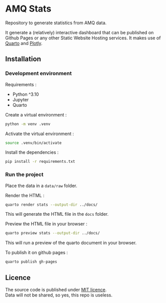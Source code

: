 # AMQ Stats

Repository to generate statistics from AMQ data.

It generate a (relatively) interactive dashboard that can be published on Github Pages or any other Static Website Hosting services. It makes use of [Quarto](https://github.com/quarto-dev/quarto-cli) and [Plotly](https://github.com/plotly/plotly.py).

## Installation

### Development environment

Requirements :

- Python ^3.10
- Jupyter
- Quarto

Create a virtual environment :

```bash
python -m venv .venv
```

Activate the virtual environment :

```bash
source .venv/bin/activate
```

Install the dependencies :

```bash
pip install -r requirements.txt
```

### Run the project

Place the data in a `data/raw` folder.

Render the HTML :

```bash
quarto render stats --output-dir ../docs/
```

This will generate the HTML file in the `docs` folder.

Preview the HTML file in your browser :

```bash
quarto preview stats --output-dir ../docs/
```

This will run a preview of the quarto document in your browser.

To publish it on github pages :
```bash
quarto publish gh-pages
```

## Licence

The source code is published under [MIT licence](LICENSE).  
Data will not be shared, so yes, this repo is useless.
